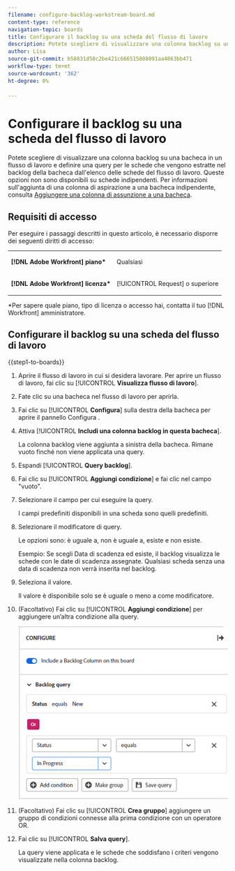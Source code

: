 ```yaml
---
filename: configure-backlog-workstream-board.md
content-type: reference
navigation-topic: boards
title: Configurare il backlog su una scheda del flusso di lavoro
description: Potete scegliere di visualizzare una colonna backlog su una bacheca in un flusso di lavoro e definire una query per le schede che vengono estratte nel backlog della bacheca dall'elenco delle schede del flusso di lavoro.
author: Lisa
source-git-commit: b58831d50c2be421c666515808091aa4863bb471
workflow-type: tm+mt
source-wordcount: '362'
ht-degree: 0%

---
```


# Configurare il backlog su una scheda del flusso di lavoro

Potete scegliere di visualizzare una colonna backlog su una bacheca in un flusso di lavoro e definire una query per le schede che vengono estratte nel backlog della bacheca dall&#39;elenco delle schede del flusso di lavoro. Queste opzioni non sono disponibili su schede indipendenti. Per informazioni sull&#39;aggiunta di una colonna di aspirazione a una bacheca indipendente, consulta [Aggiungere una colonna di assunzione a una bacheca](/help/quicksilver/agile/use-boards-agile-planning-tools/add-intake-column-to-board.md).

## Requisiti di accesso

Per eseguire i passaggi descritti in questo articolo, è necessario disporre dei seguenti diritti di accesso:

<table style="table-layout:auto"> 
 <col> 
 </col> 
 <col> 
 </col> 
 <tbody> 
  <tr> 
   <td role="rowheader"><strong>[!DNL Adobe Workfront] piano*</strong></td> 
   <td> <p>Qualsiasi</p> </td> 
  </tr> 
  <tr> 
   <td role="rowheader"><strong>[!DNL Adobe Workfront] licenza*</strong></td> 
   <td> <p>[!UICONTROL Request] o superiore</p> </td> 
  </tr> 
 </tbody> 
</table>

&#42;Per sapere quale piano, tipo di licenza o accesso hai, contatta il tuo [!DNL Workfront] amministratore.

## Configurare il backlog su una scheda del flusso di lavoro

{{step1-to-boards}}

1. Aprire il flusso di lavoro in cui si desidera lavorare. Per aprire un flusso di lavoro, fai clic su [!UICONTROL **Visualizza flusso di lavoro**].
1. Fate clic su una bacheca nel flusso di lavoro per aprirla.
1. Fai clic su [!UICONTROL **Configura**] sulla destra della bacheca per aprire il pannello Configura .
1. Attiva [!UICONTROL **Includi una colonna backlog in questa bacheca**].

   La colonna backlog viene aggiunta a sinistra della bacheca. Rimane vuoto finché non viene applicata una query.

1. Espandi [!UICONTROL **Query backlog**].
1. Fai clic su [!UICONTROL **Aggiungi condizione**] e fai clic nel campo &quot;vuoto&quot;.
1. Selezionare il campo per cui eseguire la query.

   I campi predefiniti disponibili in una scheda sono quelli predefiniti.

1. Selezionare il modificatore di query.

   Le opzioni sono: è uguale a, non è uguale a, esiste e non esiste.

   Esempio: Se scegli Data di scadenza ed esiste, il backlog visualizza le schede con le date di scadenza assegnate. Qualsiasi scheda senza una data di scadenza non verrà inserita nel backlog.

1. Seleziona il valore.

   Il valore è disponibile solo se è uguale o meno a come modificatore.

1. (Facoltativo) Fai clic su [!UICONTROL **Aggiungi condizione**] per aggiungere un’altra condizione alla query.

   ![Query arretrati](assets/backlog-query-wrkstrm-board.png)

1. (Facoltativo) Fai clic su [!UICONTROL **Crea gruppo**] aggiungere un gruppo di condizioni connesse alla prima condizione con un operatore OR.
1. Fai clic su [!UICONTROL **Salva query**].

   La query viene applicata e le schede che soddisfano i criteri vengono visualizzate nella colonna backlog.
